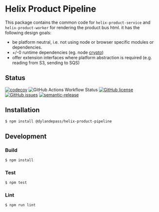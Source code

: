 # Helix Product Pipeline

This package contains the common code for `helix-product-service` and `helix-product-worker` for rendering the product bus html. it has the following design goals:

- be platform neutral, i.e. not using node or browser specific modules or dependencies.
- +/-0 runtime dependencies (eg. node [crypto](https://nodejs.org/api/crypto.html))
- offer extension interfaces where platform abstraction is required (e.g. reading from S3, sending to SQS)

## Status
[![codecov](https://img.shields.io/codecov/c/github/adobe-rnd/helix-product-pipeline.svg)](https://codecov.io/gh/adobe-rnd/helix-product-pipeline)
![GitHub Actions Workflow Status](https://img.shields.io/github/actions/workflow/status/adobe-rnd/helix-product-pipeline/main.yaml)
[![GitHub license](https://img.shields.io/github/license/adobe-rnd/helix-product-pipeline.svg)](https://github.com/adobe-rnd/helix-product-pipeline/blob/master/LICENSE.txt)
[![GitHub issues](https://img.shields.io/github/issues/adobe-rnd/helix-product-pipeline.svg)](https://github.com/adobe-rnd/helix-product-pipeline/issues)
[![semantic-release](https://img.shields.io/badge/%20%20%F0%9F%93%A6%F0%9F%9A%80-semantic--release-e10079.svg)](https://github.com/semantic-release/semantic-release)

## Installation

```bash
$ npm install @dylandepass/helix-product-pipeline
```
## Development

### Build

```bash
$ npm install
```

### Test

```bash
$ npm test
```

### Lint

```bash
$ npm run lint
```
